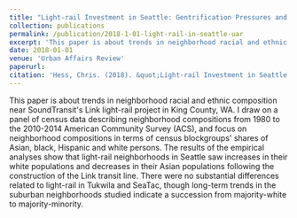 ```yaml
---
title: "Light-rail Investment in Seattle: Gentrification Pressures and Trends in Neighborhood Ethnoracial Composition"
collection: publications
permalink: /publication/2018-1-01-light-rail-in-seattle-uar
excerpt: 'This paper is about trends in neighborhood racial and ethnic composition near SoundTransit's Link light-rail project in King County, WA'
date: 2018-01-01
venue: 'Urban Affairs Review'
paperurl: 
citation: 'Hess, Chris. (2018). &quot;Light-rail Investment in Seattle: Gentrification Pressures and Trends in Neighborhood Ethnoracial Composition.&quot; <i>Urban Affairs Review 1</i>. (Forthcoming).'
---
```

This paper is about trends in neighborhood racial and ethnic composition near SoundTransit's Link light-rail project in King County, WA. I draw on a panel of census data describing neighborhood compositions from 1980 to the 2010-2014 American Community Survey (ACS), and focus on neighborhood compositions in terms of census blockgroups' shares of Asian, black, Hispanic and white persons. The results of the empirical analyses show that light-rail neighborhoods in Seattle saw increases in their white populations and decreases in their Asian populations following the construction of the Link transit line. There were no substantial differences related to light-rail in Tukwila and SeaTac, though long-term trends in the suburban neighborhoods studied indicate a succession from majority-white to majority-minority.


